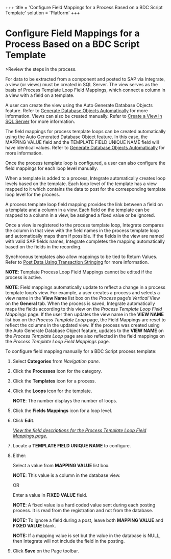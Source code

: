 +++
title = 'Configure Field Mappings for a Process Based on a BDC Script Template'
solution = 'Platform'
+++

# Configure Field Mappings for a Process Based on a BDC Script Template

<span id="Post Data using a BDC Script Steps" class="popUpLink">\>Review
the steps in the process. </span>

For data to be extracted from a component and posted to SAP via
Integrate, a view (or views) must be created in SQL Server. The view
serves as the basis of Process Template Loop Field Mappings, which
connect a column in a view with a field on a template.

A user can create the view using the Auto Generate Database Objects
feature. Refer to [Generate Database Objects
Automatically](Generate_Database_Objects_Automatically) for more
information. Views can also be created manually. Refer to [Create a View
in SQL Server](Create_a_View_in_SQL_Server) for more information.

The field mappings for process template loops can be created
automatically using the Auto Generated Database Object feature. In this
case, the MAPPING VALUE field and the TEMPLATE FIELD UNIQUE NAME field
will have identical values. Refer to
<span style="color: #0000ff;">[Generate Database Objects
Automatically](Generate_Database_Objects_Automatically)</span> for
more information.

Once the process template loop is configured, a user can also configure
the field mappings for each loop level manually.

When a template is added to a process, Integrate automatically creates
loop levels based on the template. Each loop level of the template has a
view mapped to it which contains the data to post for the corresponding
template loop level for the process.

A process template loop field mapping provides the link between a field
on a template and a column in a view. Each field on the template can be
mapped to a column in a view, be assigned a fixed value or be ignored.

Once a view is registered to the process template loop, Integrate
compares the column in that view with the field names in the process
template loop and automatically maps them if possible. If the fields in
the view are named with valid SAP fields names, Integrate completes the
mapping automatically based on the fields in the recording.

Synchronous templates also allow mappings to be tied to Return Values.
Refer to [Post Data Using Transaction
Stringing](Post_Data_Using_Transaction_Stringing) for more
information.

**NOTE**: Template Process Loop Field Mappings cannot be edited if the
process is active.

**NOTE**: Field mappings automatically update to reflect a change in a
process template loop’s view. For example, a user creates a process and
selects a view name in the **View Name** list box on the *Process*
page’s *Vertical* View on the **General** tab. When the process is
saved, Integrate automatically maps the fields according to this view on
the *Process Template Loop Field Mappings* page. If the user then
updates the view name in the **VIEW NAME** list box on the *Process
Template Loop* page, the Field Mappings are reset to reflect the columns
in the updated view. If the process was created using the Auto Generate
Database Object feature, updates to the **VIEW NAME** on the *Process
Template Loop* page are also reflected in the field mappings on the
*Process Template Loop Field Mappings* page.

To configure field mapping manually for a BDC Script process template:

1.  Select **Categories** from *Navigation pane*.

2.  Click the **Processes** icon for the category.

3.  Click the **Templates** icon for a process.

4.  Click the **Loops** icon for the template.
    
    **NOTE**: The number displays the number of loops.

5.  Click the **Fields Mappings** icon for a loop level.

6.  Click **Edit**.
    
    *[View the field descriptions for the Process Template Loop Field
    Mappings
    page.](../Page_Desc/Process_Template_Loop_Field_Mappings_H)*

7.  Locate a **TEMPLATE FIELD UNIQUE NAME** to configure.

8.  Either:
    
    Select a value from **MAPPING VALUE** list box.
    
    **NOTE**: This value is a column in the database view.
    
    OR
    
    Enter a value in **FIXED VALUE** field.
    
    **NOTE**: A fixed value is a hard coded value sent during each
    posting process. It is read from the registration and not from the
    database. 
    
    **NOTE:** To ignore a field during a post, leave both **MAPPING
    VALUE** and **FIXED VALUE** blank.
    
    **NOTE:** If a mapping value is set but the value in the database is
    NULL, then Integrate will not include the field in the posting.

9.  Click **Save** on the Page toolbar.
